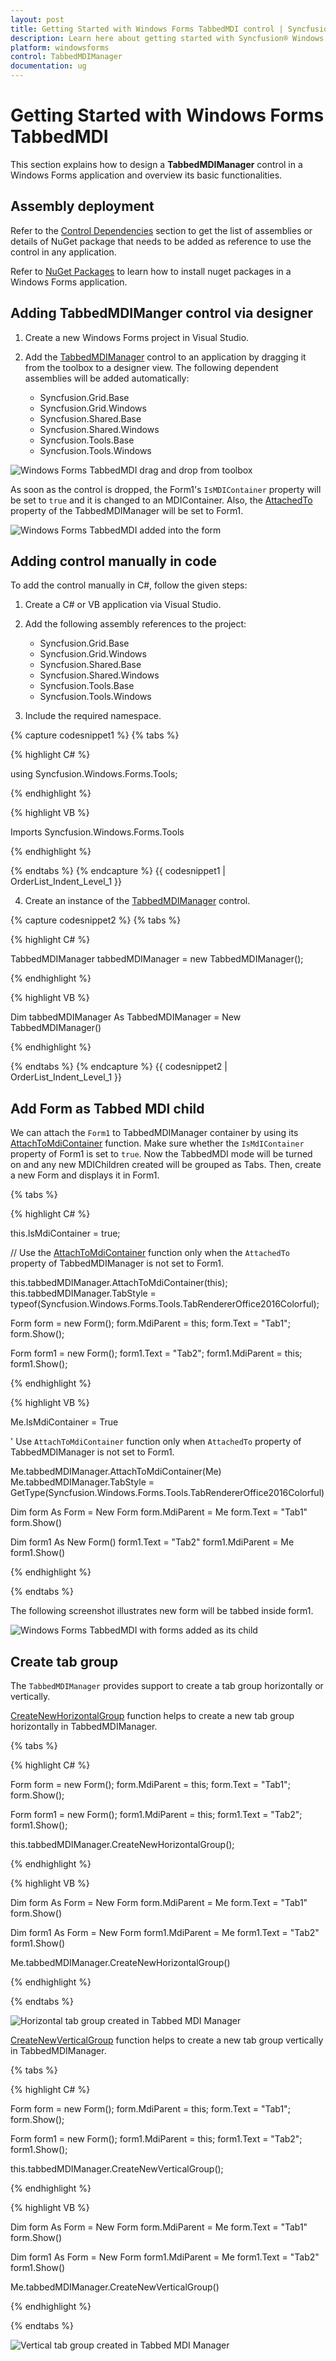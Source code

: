 ```yaml
---
layout: post
title: Getting Started with Windows Forms TabbedMDI control | Syncfusion®
description: Learn here about getting started with Syncfusion® Windows Forms TabbedMDI control, its elements and more details.
platform: windowsforms
control: TabbedMDIManager 
documentation: ug
---
```


# Getting Started with Windows Forms TabbedMDI

This section explains how to design a **TabbedMDIManager** control in a Windows Forms application and overview its basic functionalities.

## Assembly deployment

Refer to the [Control Dependencies](https://help.syncfusion.com/windowsforms/control-dependencies#tabbedmdimanger) section to get the list of assemblies or details of NuGet package that needs to be added as reference to use the control in any application.

Refer to [NuGet Packages](https://help.syncfusion.com/windowsforms/installation/install-nuget-packages) to learn how to install nuget packages in a Windows Forms application.

## Adding TabbedMDIManger control via designer

1. Create a new Windows Forms project in Visual Studio.

2. Add the [TabbedMDIManager](https://help.syncfusion.com/cr/windowsforms/Syncfusion.Windows.Forms.Tools.TabbedMDIManager.html) control to an application by dragging it from the toolbox to a designer view. The following dependent assemblies will be added automatically:

    * Syncfusion.Grid.Base
    * Syncfusion.Grid.Windows
    * Syncfusion.Shared.Base
    * Syncfusion.Shared.Windows
    * Syncfusion.Tools.Base
    * Syncfusion.Tools.Windows

![Windows Forms TabbedMDI drag and drop from toolbox](GettingStarted_images/Search.png)

As soon as the control is dropped, the Form1's `IsMDIContainer` property will be set to `true` and it is changed to an MDIContainer. Also, the [AttachedTo](https://help.syncfusion.com/cr/windowsforms/Syncfusion.Windows.Forms.Tools.TabbedMDIManager.html#Syncfusion_Windows_Forms_Tools_TabbedMDIManager_AttachedTo) property of the TabbedMDIManager will be set to Form1.

![Windows Forms TabbedMDI added into the form](GettingStarted_images/ControlAdded.png)
 
## Adding control manually in code

To add the control manually in C#, follow the given steps:

1. Create a C# or VB application via Visual Studio.

2. Add the following assembly references to the project:

    * Syncfusion.Grid.Base
    * Syncfusion.Grid.Windows
    * Syncfusion.Shared.Base
    * Syncfusion.Shared.Windows
    * Syncfusion.Tools.Base
    * Syncfusion.Tools.Windows

3. Include the required namespace.

{% capture codesnippet1 %}
{% tabs %}

{% highlight C# %}

using Syncfusion.Windows.Forms.Tools;

{% endhighlight  %}

{% highlight VB %}

Imports Syncfusion.Windows.Forms.Tools

{% endhighlight  %}

{% endtabs %}
{% endcapture %}
{{ codesnippet1 | OrderList_Indent_Level_1 }}

4. Create an instance of the [TabbedMDIManager](https://help.syncfusion.com/cr/windowsforms/Syncfusion.Windows.Forms.Tools.TabbedMDIManager.html) control. 

{% capture codesnippet2 %}
{% tabs %}

{% highlight C# %}

TabbedMDIManager tabbedMDIManager = new TabbedMDIManager();

{% endhighlight  %}

{% highlight VB %}

Dim tabbedMDIManager As TabbedMDIManager = New TabbedMDIManager()

{% endhighlight  %}

{% endtabs %}
{% endcapture %}
{{ codesnippet2 | OrderList_Indent_Level_1 }}

## Add Form as Tabbed MDI child

We can attach the `Form1` to TabbedMDIManager container by using its [AttachToMdiContainer](https://help.syncfusion.com/cr/windowsforms/Syncfusion.Windows.Forms.Tools.TabbedMDIManager.html#Syncfusion_Windows_Forms_Tools_TabbedMDIManager_AttachToMdiContainer_System_Windows_Forms_Form_) function. Make sure whether the `IsMdIContainer` property of Form1 is set to `true`. Now the TabbedMDI mode will be turned on and any new MDIChildren created will be grouped as Tabs. Then, create a new Form and displays it in Form1.

{% tabs %}

{% highlight C# %}

this.IsMdiContainer = true;

// Use the [AttachToMdiContainer](https://help.syncfusion.com/cr/windowsforms/Syncfusion.Windows.Forms.Tools.TabbedMDIManager.html#Syncfusion_Windows_Forms_Tools_TabbedMDIManager_AttachToMdiContainer_System_Windows_Forms_Form_) function only when the `AttachedTo` property of TabbedMDIManager is not set to Form1. 

this.tabbedMDIManager.AttachToMdiContainer(this);
this.tabbedMDIManager.TabStyle = typeof(Syncfusion.Windows.Forms.Tools.TabRendererOffice2016Colorful);

Form form = new Form();
form.MdiParent = this;
form.Text = "Tab1";
form.Show();

Form form1 = new Form();
form1.Text = "Tab2";
form1.MdiParent = this;
form1.Show();

{% endhighlight  %}

{% highlight VB %}

Me.IsMdiContainer = True

' Use `AttachToMdiContainer` function only when `AttachedTo` property of TabbedMDIManager is not set to Form1. 

Me.tabbedMDIManager.AttachToMdiContainer(Me)
Me.tabbedMDIManager.TabStyle = GetType(Syncfusion.Windows.Forms.Tools.TabRendererOffice2016Colorful)

Dim form As Form = New Form
form.MdiParent = Me
form.Text = "Tab1"
form.Show()

Dim form1 As New Form()
form1.Text = "Tab2"
form1.MdiParent = Me
form1.Show()

{% endhighlight  %}

{% endtabs %}

The following screenshot illustrates new form will be tabbed inside form1.

![Windows Forms TabbedMDI with forms added as its child](GettingStarted_images/TabbedMDIManager.png)

## Create tab group

The `TabbedMDIManager` provides support to create a tab group horizontally or vertically.

[CreateNewHorizontalGroup](https://help.syncfusion.com/cr/windowsforms/Syncfusion.Windows.Forms.Tools.TabbedMDIManager.html#Syncfusion_Windows_Forms_Tools_TabbedMDIManager_CreateNewHorizontalGroup) function helps to create a new tab group horizontally in TabbedMDIManager. 

{% tabs %}

{% highlight C# %}

Form form = new Form();
form.MdiParent = this;
form.Text = "Tab1";
form.Show();


Form form1 = new Form();
form1.MdiParent = this;
form1.Text = "Tab2";
form1.Show();

this.tabbedMDIManager.CreateNewHorizontalGroup();

{% endhighlight %}


{% highlight VB %}

Dim form As Form = New Form
form.MdiParent = Me
form.Text = "Tab1"
form.Show()


Dim form1 As Form = New Form
form1.MdiParent = Me
form1.Text = "Tab2"
form1.Show()

Me.tabbedMDIManager.CreateNewHorizontalGroup()

{% endhighlight %}

{% endtabs %}

![Horizontal tab group created in Tabbed MDI Manager](GettingStarted_images/TabGroupHorizontal.png)

[CreateNewVerticalGroup](https://help.syncfusion.com/cr/windowsforms/Syncfusion.Windows.Forms.Tools.TabbedMDIManager.html#Syncfusion_Windows_Forms_Tools_TabbedMDIManager_CreateNewVerticalGroup) function helps to create a new tab group vertically in TabbedMDIManager. 

{% tabs %}

{% highlight C# %}

Form form = new Form();
form.MdiParent = this;
form.Text = "Tab1";
form.Show();


Form form1 = new Form();
form1.MdiParent = this;
form1.Text = "Tab2";
form1.Show();

this.tabbedMDIManager.CreateNewVerticalGroup();

{% endhighlight %}


{% highlight VB %}

Dim form As Form = New Form
form.MdiParent = Me
form.Text = "Tab1"
form.Show()

Dim form1 As Form = New Form
form1.MdiParent = Me
form1.Text = "Tab2"
form1.Show()

Me.tabbedMDIManager.CreateNewVerticalGroup()

{% endhighlight %}

{% endtabs %}

![Vertical tab group created in Tabbed MDI Manager](GettingStarted_images/TabGroupVertical.png)
